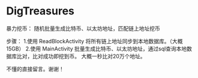 # DigTreasures
暴力挖币：
随机批量生成比特币、以太坊地址，匹配链上地址挖币

步骤：
1.使用 ReadBlockActivity 将所有链上地址同步到本地数据库。（大概15GB）
2.使用 MainActivity 批量生成比特币、以太坊地址，通过sql查询本地数据库比对，比对成功即挖到币。
  大概一秒比对20万个地址。

不懂的直接留言。谢谢！

